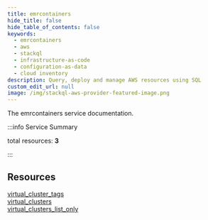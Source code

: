 ```yaml
---
title: emrcontainers
hide_title: false
hide_table_of_contents: false
keywords:
  - emrcontainers
  - aws
  - stackql
  - infrastructure-as-code
  - configuration-as-data
  - cloud inventory
description: Query, deploy and manage AWS resources using SQL
custom_edit_url: null
image: /img/stackql-aws-provider-featured-image.png
---
```


The emrcontainers service documentation.

:::info Service Summary

<div class="row">
<div class="providerDocColumn">
<span>total resources:&nbsp;<b>3</b></span><br />
</div>
</div>

:::

## Resources
<div class="row">
<div class="providerDocColumn">
<a href="/services/emrcontainers/virtual_cluster_tags/">virtual_cluster_tags</a><br />
<a href="/services/emrcontainers/virtual_clusters/">virtual_clusters</a>
</div>
<div class="providerDocColumn">
<a href="/services/emrcontainers/virtual_clusters_list_only/">virtual_clusters_list_only</a>
</div>
</div>